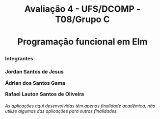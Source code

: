 <h1 align="center"> Avaliação 4 - UFS/DCOMP - T08/Grupo C<h1>
<p align="center">Programação funcional em Elm<p/>
<h3>Integrantes:<h3/>
  <p>Jordan Santos de Jesus<p/>
  <p>Ádrian dos Santos Gama<p/>
  <p>Rafael Lauton Santos de Oliveira<p/>
<h6>As aplicações aqui desenvolvidas têm apenas finalidade acadêmica, não utilize algumas das aplicações para outras finalidades.<h6/>
